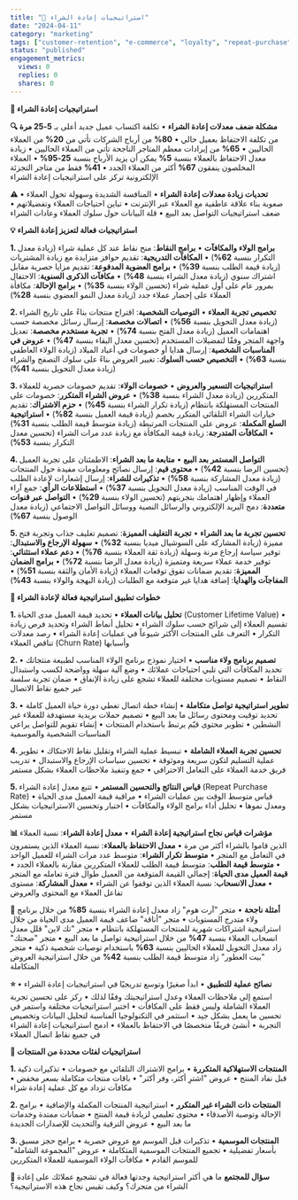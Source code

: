 ```yaml
---
title: "🔄 استراتيجيات إعادة الشراء"
date: "2024-04-11"
category: "marketing"
tags: ["customer-retention", "e-commerce", "loyalty", "repeat-purchase"]
status: "published"
engagement_metrics:
  views: 0
  replies: 0
  shares: 0
---
```


**🔄 استراتيجيات إعادة الشراء**

**🔍 مشكلة ضعف معدلات إعادة الشراء**
• تكلفة اكتساب عميل جديد أعلى بـ **5-25 مرة** من تكلفة الاحتفاظ بعميل حالي
• **80%** من أرباح الشركات تأتي من **20%** من العملاء الحاليين
• **65%** من إيرادات معظم المتاجر الناجحة تأتي من العملاء الحاليين
• زيادة معدل الاحتفاظ بالعملاء بنسبة **5%** يمكن أن يزيد الأرباح بنسبة **25-95%**
• العملاء المخلصون ينفقون **67%** أكثر من العملاء الجدد
• **41%** فقط من متاجر التجزئة الإلكترونية تركز على استراتيجيات إعادة الشراء

**⚠️ تحديات زيادة معدلات إعادة الشراء**
• المنافسة الشديدة وسهولة تحول العملاء
• صعوبة بناء علاقة عاطفية مع العملاء عبر الإنترنت
• تباين احتياجات العملاء وتفضيلاتهم
• ضعف استراتيجيات التواصل بعد البيع
• قلة البيانات حول سلوك العملاء وعادات الشراء

**💡 استراتيجيات فعالة لتعزيز إعادة الشراء**

**1. برامج الولاء والمكافآت**
• **برامج النقاط**: منح نقاط عند كل عملية شراء (زيادة معدل التكرار بنسبة **62%**)
• **المكافآت التدريجية**: تقديم حوافز متزايدة مع زيادة المشتريات (زيادة قيمة الطلب بنسبة **39%**)
• **برامج العضوية المدفوعة**: تقديم مزايا حصرية مقابل اشتراك سنوي (زيادة معدل الشراء بنسبة **48%**)
• **مكافآت الذكرى السنوية**: الاحتفال بمرور عام على أول عملية شراء (تحسين الولاء بنسبة **35%**)
• **برامج الإحالة**: مكافأة العملاء على إحضار عملاء جدد (زيادة معدل النمو العضوي بنسبة **28%**)

**2. تخصيص تجربة العملاء**
• **التوصيات الشخصية**: اقتراح منتجات بناءً على تاريخ الشراء (زيادة معدل التحويل بنسبة **56%**)
• **اتصالات مخصصة**: إرسال رسائل مخصصة حسب اهتمامات العميل (زيادة معدل الفتح بنسبة **74%**)
• **تجربة مستخدم مخصصة**: تعديل واجهة المتجر وفقًا لتفضيلات المستخدم (تحسين معدل البقاء بنسبة **47%**)
• **عروض في المناسبات الشخصية**: إرسال هدايا أو خصومات في أعياد الميلاد (زيادة الولاء العاطفي بنسبة **63%**)
• **التخصيص حسب السلوك**: تغيير العروض بناءً على سلوك التصفح والشراء (زيادة معدل التحويل بنسبة **41%**)

**3. استراتيجيات التسعير والعروض**
• **خصومات الولاء**: تقديم خصومات حصرية للعملاء المتكررين (زيادة معدل الشراء بنسبة **38%**)
• **عروض الشراء المتكرر**: خصومات على المنتجات المستهلكة بانتظام (زيادة تكرار الشراء بنسبة **45%**)
• **حزم الاشتراك**: تقديم خيارات الشراء التلقائي المتكرر بخصم (زيادة قيمة العميل بنسبة **82%**)
• **استراتيجية السلع المكملة**: عروض على المنتجات المرتبطة (زيادة متوسط قيمة الطلب بنسبة **31%**)
• **المكافآت المتدرجة**: زيادة قيمة المكافأة مع زيادة عدد مرات الشراء (تحسين معدل التكرار بنسبة **53%**)

**4. التواصل المستمر بعد البيع**
• **متابعة ما بعد الشراء**: الاطمئنان على تجربة العميل (تحسين الرضا بنسبة **42%**)
• **محتوى قيم**: إرسال نصائح ومعلومات مفيدة حول المنتجات (زيادة معدل المشاركة بنسبة **58%**)
• **تذكيرات للشراء**: إرسال إشعارات لإعادة الطلب في الوقت المناسب (زيادة معدل التحويل بنسبة **37%**)
• **استطلاعات الرأي**: جمع آراء العملاء وإظهار اهتمامك بتجربتهم (تحسين الولاء بنسبة **29%**)
• **التواصل عبر قنوات متعددة**: دمج البريد الإلكتروني والرسائل النصية ووسائل التواصل الاجتماعي (زيادة معدل الوصول بنسبة **67%**)

**5. تحسين تجربة ما بعد الشراء**
• **تجربة التغليف المميزة**: تصميم تغليف جذاب وتجربة فتح مميزة (زيادة المشاركة على السوشيال ميديا بنسبة **32%**)
• **سهولة الإرجاع والاستبدال**: توفير سياسة إرجاع مرنة وسهلة (زيادة ثقة العملاء بنسبة **76%**)
• **دعم عملاء استثنائي**: توفير خدمة عملاء سريعة ومتميزة (زيادة معدل الرضا بنسبة **72%**)
• **برامج الضمان المميزة**: تقديم ضمانات تفوق توقعات العملاء (زيادة الأمان والثقة بنسبة **51%**)
• **المفاجآت والهدايا**: إضافة هدايا غير متوقعة مع الطلبات (زيادة البهجة والولاء بنسبة **43%**)

**📝 خطوات تطبيق استراتيجية فعالة لإعادة الشراء**

**1. تحليل بيانات العملاء**
• تحديد قيمة العميل مدى الحياة (Customer Lifetime Value)
• تقسيم العملاء إلى شرائح حسب سلوك الشراء
• تحليل أنماط الشراء وتحديد فرص زيادة التكرار
• التعرف على المنتجات الأكثر شيوعاً في عمليات إعادة الشراء
• رصد معدلات تناقص العملاء (Churn Rate) وأسبابها

**2. تصميم برنامج ولاء مناسب**
• اختيار نموذج برنامج الولاء المناسب لطبيعة منتجاتك
• تحديد المكافآت التي تلبي احتياجات عملائك
• وضع آلية سهلة وواضحة لكسب واستبدال النقاط
• تصميم مستويات مختلفة للعملاء تشجع على زيادة الإنفاق
• ضمان تجربة سلسة عبر جميع نقاط الاتصال

**3. تطوير استراتيجية تواصل متكاملة**
• إنشاء خطة اتصال تغطي دورة حياة العميل كاملة
• تحديد توقيت ومحتوى رسائل ما بعد البيع
• تصميم حملات بريدية مستهدفة للعملاء غير النشطين
• تطوير محتوى قيّم يرتبط باستخدام المنتجات
• إنشاء تقويم للتواصل يراعي المناسبات الشخصية والموسمية

**4. تحسين تجربة العملاء الشاملة**
• تبسيط عملية الشراء وتقليل نقاط الاحتكاك
• تطوير عملية التسليم لتكون سريعة وموثوقة
• تحسين سياسات الإرجاع والاستبدال
• تدريب فريق خدمة العملاء على التعامل الاحترافي
• جمع وتنفيذ ملاحظات العملاء بشكل مستمر

**5. قياس النتائج والتحسين المستمر**
• تتبع معدل إعادة الشراء (Repeat Purchase Rate)
• قياس متوسط الوقت بين عمليات الشراء
• مراقبة قيمة العميل مدى الحياة ومعدل نموها
• تحليل أداء برامج الولاء والمكافآت
• اختبار وتحسين الاستراتيجيات بشكل مستمر

**📊 مؤشرات قياس نجاح استراتيجية إعادة الشراء**
• **معدل إعادة الشراء**: نسبة العملاء الذين قاموا بالشراء أكثر من مرة
• **معدل الاحتفاظ بالعملاء**: نسبة العملاء الذين يستمرون في التعامل مع المتجر
• **متوسط تكرار الشراء**: متوسط عدد مرات الشراء للعميل الواحد
• **متوسط قيمة الطلب**: متوسط قيمة الطلب للعملاء المتكررين مقارنة بالعملاء الجدد
• **قيمة العميل مدى الحياة**: إجمالي القيمة المتوقعة من العميل طوال فترة تعامله مع المتجر
• **معدل الانسحاب**: نسبة العملاء الذين توقفوا عن الشراء
• **معدل المشاركة**: مستوى تفاعل العملاء مع المحتوى والعروض

**🌟 أمثلة ناجحة**
• متجر "آرت هوم" زاد معدل إعادة الشراء بنسبة **85%** من خلال برنامج ولاء متدرج المستويات
• متجر "أناقة" ضاعف قيمة العميل مدى الحياة من خلال استراتيجية اشتراكات شهرية للمنتجات المستهلكة بانتظام
• متجر "تك لاين" قلل معدل انسحاب العملاء بنسبة **47%** من خلال استراتيجية تواصل ما بعد البيع
• متجر "صحتك" زاد معدل التحويل للعملاء الحاليين بنسبة **63%** باستخدام توصيات شخصية ذكية
• متجر "بيت العطور" زاد متوسط قيمة الطلب بنسبة **42%** من خلال استراتيجية العروض المتكاملة

**⭐ نصائح عملية للتطبيق**
• ابدأ صغيرًا وتوسع تدريجيًا في استراتيجيات إعادة الشراء
• استمع إلى ملاحظات العملاء وعدل استراتيجيتك وفقًا لذلك
• ركز على تحسين تجربة العملاء الشاملة وليس فقط على المكافآت
• اختبر استراتيجيات مختلفة واستمر في تحسين ما يعمل بشكل جيد
• استثمر في التكنولوجيا المناسبة لتحليل البيانات وتخصيص التجربة
• أنشئ فريقًا متخصصًا في الاحتفاظ بالعملاء
• ادمج استراتيجيات إعادة الشراء في جميع نقاط اتصال العملاء

**🔑 استراتيجيات لفئات محددة من المنتجات**

**1. المنتجات الاستهلاكية المتكررة**
• برامج الاشتراك التلقائي مع خصومات
• تذكيرات ذكية قبل نفاد المنتج
• عروض "اشترِ أكثر، وفر أكثر"
• باقات منتجات متكاملة بسعر مخفض
• مكافآت تزداد مع كل عملية إعادة شراء

**2. المنتجات ذات الشراء غير المتكرر**
• استراتيجية المنتجات المكملة والإضافية
• برامج الإحالة وتوصية الأصدقاء
• محتوى تعليمي لزيادة قيمة المنتج
• ضمانات ممتدة وخدمات ما بعد البيع
• عروض الترقية والتحديث للإصدارات الجديدة

**3. المنتجات الموسمية**
• تذكيرات قبل الموسم مع عروض حصرية
• برامج حجز مسبق بأسعار تفضيلية
• تجميع المنتجات الموسمية المتكاملة
• عروض "المجموعة الشاملة" للموسم القادم
• مكافآت الولاء الموسمية للعملاء المتكررين

**💭 سؤال للمجتمع**
ما هي أكثر استراتيجية وجدتها فعالة في تشجيع عملائك على إعادة الشراء من متجرك؟ وكيف تقيس نجاح هذه الاستراتيجية؟
